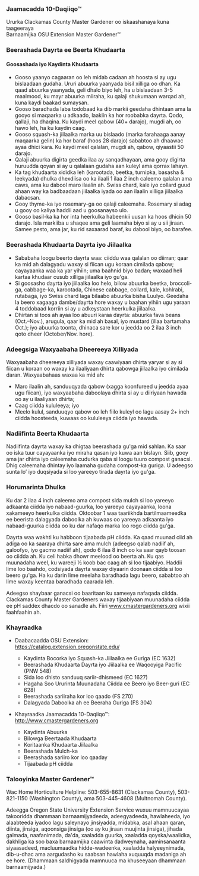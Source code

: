 ### Jaamacadda 10-Daqiiqo™  
Ururka Clackamas County Master Gardener oo iskaashanaya kuna taageeraya  
Barnaamijka OSU Extension Master Gardener™  

### Beerashada Dayrta ee Beerta Khudaarta  
#### Goosashada iyo Kaydinta Khudaarta  
- Gooso yaanyo cagaaran oo leh midab cadaan ah hoosta si ay ugu bislaadaan gudaha. Ururi abuurka yaanyada bisil xilliga oo dhan. Ka qaad abuurka yaanyada, geli dhalo biyo leh, ha u bislaadaan 3-5 maalmood, ku mayr abuurka miiraha, ku qalaji shukumaan warqad ah, kuna kaydi baakad sumaysan.  
- Gooso baradhada laba todobaad ka dib markii geedaha dhintaan ama la gooyo si maqaarka u adkaado, laakiin ka hor roobabka dayrta. Qodo, qallaji, ha dhaqina. Ku kaydi meel qabow (40+ darajo), mugdi ah, oo hawo leh, ha ku kaydin caag.  
- Gooso squash-ka jiilaalka marka uu bislaado (marka farahaaga aanay maqaarka gelin) ka hor baraf (hoos 28 darajo) sababtoo ah dhaawac ayaa dhici kara. Ku kaydi meel qalalan, mugdi ah, qabow, qiyaastii 50 darajo.  
- Qalaji abuurka digirta geedka ilaa ay sanqadhayaan, ama gooy digirta huruudda qoyan si ay u qalalaan gudaha aan kuleyl ama qorrax lahayn.  
- Ka tag khudaarta xididka leh (karootada, beetka, turnipka, basasha & leekyada) dhulka dhexdiisa oo ka ilaali 1 ilaa 2 inch caleemo qalalan ama caws, ama ku dabool maro ilaalin ah. Swiss chard, kale iyo collard guud ahaan way ka badbaadaan jiilaalka iyada oo aan ilaalin xilliga jiilaalka dabacsan.  
- Gooy thyme-ka iyo rosemary-ga oo qalaji caleemaha. Rosemary si adag u gooy oo kaliya haddii aad u goosanayso ulo.  
- Gooso basil-ka ka hor inta heerkulka habeenkii uusan ka hoos dhicin 50 darajo. Isla markiiba u shaqee ama geli laamaha biyo si ay u sii jiraan. Samee pesto, ama jar, ku rid saxaarad baraf, ku dabool biyo, oo barafee.  

### Beerashada Khudaarta Dayrta iyo Jiilaalka  
- Sababaha loogu beerto dayrta waa: ciiddu waa qalalan oo diirran; qaar ka mid ah dalagyadu waxay si fiican ugu koraan cimilada qabow; cayayaanka waa ka yar yihiin; uma baahnid biyo badan; waxaad heli kartaa khudaar cusub xilliga jiilaalka iyo gu'ga.  
- Si goosasho dayrta iyo jiilaalka loo helo, bilow abuurka beetka, broccoli-ga, cabbage-ka, karootada, Chinese cabbage, collard, kale, kohlrabi, rutabaga, iyo Swiss chard laga bilaabo abuurka bisha Luulyo. Geedaha la beero xagaaga dambe/dayrta hore waxay u baahan yihiin ugu yaraan 4 toddobaad korriin si ay u adkeystaan heerkulka jiilaalka.  
- Dhirtan si toos ah ayaa loo abuuri karaa dayrta: abuurka fava beans (Oct.–Nov.), arugula, qaar ka mid ah basal, iyo mustard (illaa bartamaha Oct.); iyo abuurka toonta, dhinaca sare kor u jeedda oo 2 ilaa 3 inch qoto dheer (October/Nov. hore).  

### Adeegsiga Waxyaabaha Dheereeya Xilliyada  
Waxyaabaha dheereeya xilliyada waxay caawiyaan dhirta yaryar si ay si fiican u koraan oo waxay ka ilaaliyaan dhirta qabowga jiilaalka iyo cimilada daran. Waxyaabahaas waxaa ka mid ah:  
- Maro ilaalin ah, sanduuqyada qabow (xagga koonfureed u jeedda ayaa ugu fiican), iyo waxyaabaha daboolaya dhirta si ay u diiriyaan hawada oo ay u ilaaliyaan dhirta;  
- Caag ciidda kululeeya; iyo  
- Meelo kulul, sanduuqyo qabow oo leh fiilo kuleyl oo lagu aasay 2+ inch ciidda hoosteeda, kuwaas oo kululeeya ciidda iyo hawada.  

### Nadiifinta Beerta Khudaarta  
Nadiifinta dayrta waxay ka dhigtaa beerashada gu'ga mid sahlan. Ka saar oo iska tuur cayayaanka iyo miraha qasan iyo kuwa aan bislayn. Siib, gooy ama jar dhirta iyo caleemaha cudurka qaba si loogu tuuro compost ganacsi. Dhig caleemaha dhintay iyo laamaha gudaha compost-ka guriga. U adeegso sunta lo’ iyo duqsiyada si loo yareeyo tirada dayrta iyo gu'ga.  

### Horumarinta Dhulka  
Ku dar 2 ilaa 4 inch caleemo ama compost sida mulch si loo yareeyo adkaanta ciidda iyo nabaad-guurka, loo yareeyo cayayaanka, loona xakameeyo heerkulka ciidda. Oktoobar 1 waa taariikhda bartilmaameedka ee beerista dalagyada daboolka ah kuwaas oo yareeya adkaanta iyo nabaad-guurka ciidda oo ku dar nafaqo marka loo rogo ciidda gu'ga.  

Dayrta waa wakhti ku habboon tijaabada pH ciidda. Ka qaad muunad ciid ah adiga oo ka saaraya dhirta sare ama mulch (adeegso qalab nadiif ah, galoofyo, iyo gacmo nadiif ah), qodo 6 ilaa 8 inch oo ka saar qayb toosan oo ciidda ah. Ku celi habka dhowr meelood oo beerta ah. Ku qas muunadaha weel, ku wareeji ½ koob bac caag ah si loo tijaabiyo. Haddii lime loo baahdo, codsiyada dayrta waxay diyaarin doonaan ciidda si loo beero gu'ga. Ha ku darin lime meelaha baradhada lagu beero, sababtoo ah lime waxay keentaa baradhada caarada leh.  

Adeegso shaybaar ganacsi oo baaritaan ku sameeya nafaqada ciidda. Clackamas County Master Gardeners waxay tijaabiyaan muunadaha ciidda ee pH saddex dhacdo oo sanadle ah. Fiiri www.cmastergardeners.org wixii faahfaahin ah.  

### Khayraadka  
- Daabacaadda OSU Extension: https://catalog.extension.oregonstate.edu/  
  - Kaydinta Bocorka iyo Squash-ka Jiilaalka ee Guriga (EC 1632)  
  - Beerashada Khudaarta Dayrta iyo Jiilaalka ee Waqooyiga Pacific (PNW 548)  
  - Sida loo dhisto sanduuq sariir-dhismeed (EC 1627)  
  - Hagaha Soo Ururinta Muunadaha Ciidda ee Beero iyo Beer-guri (EC 628)  
  - Beerashada sariiraha kor loo qaado (FS 270)  
  - Dalagyada Daboolka ah ee Beeraha Guriga (FS 304)  

- Khayraadka Jaamacadda 10-Daqiiqo™: http://www.cmastergardeners.org  
  - Kaydinta Abuurka  
  - Bilowga Beertaada Khudaarta  
  - Koritaanka Khudaarta Jiilaalka  
  - Beerashada Mulch-ka  
  - Beerashada sariiro kor loo qaaday  
  - Tijaabada pH ciidda  

### Talooyinka Master Gardener™  
Wac Home Horticulture Helpline: 503-655-8631 (Clackamas County), 503-821-1150 (Washington County), ama 503-445-4608 (Multnomah County).  

Adeegga Oregon State University Extension Service wuxuu mamnuucayaa takooridda dhammaan barnaamijyadeeda, adeegyadeeda, hawlaheeda, iyo alaabteeda iyadoo lagu saleynayo jinsiyadda, midabka, asal ahaan qaran, diinta, jinsiga, aqoonsiga jinsiga (oo ay ku jiraan muujinta jinsiga), jihada galmada, naafanimada, da'da, xaaladda guurka, xaaladda qoyska/waalidka, dakhliga ka soo baxa barnaamijka caawinta dadweynaha, aaminsanaanta siyaasadeed, macluumaadka hidde-wadeenka, xaaladda halyeeynimada, dib-u-dhac ama aargudasho ku saabsan hawlaha xuquuqda madaniga ah ee hore. (Dhammaan saldhigyada mamnuuca ma khuseeyaan dhammaan barnaamijyada.)  